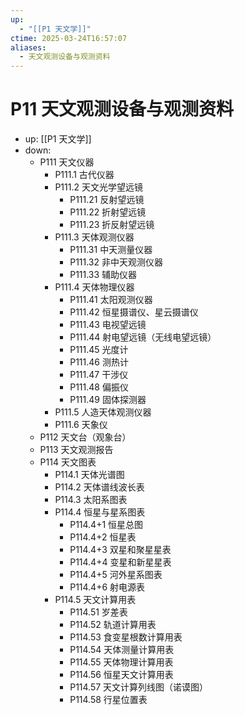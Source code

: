```yaml
---
up:
  - "[[P1 天文学]]"
ctime: 2025-03-24T16:57:07
aliases:
  - 天文观测设备与观测资料
---
```


# P11 天文观测设备与观测资料

- up: [[P1 天文学]]
- down:	
	- P111 天文仪器
		- P111.1 古代仪器
		- P111.2 天文光学望远镜
			- P111.21 反射望远镜
			- P111.22 折射望远镜
			- P111.23 折反射望远镜
		- P111.3 天体观测仪器
			- P111.31 中天测量仪器
			- P111.32 非中天观测仪器
			- P111.33 辅助仪器
		- P111.4 天体物理仪器
			- P111.41 太阳观测仪器
			- P111.42 恒星摄谱仪、星云摄谱仪
			- P111.43 电视望远镜
			- P111.44 射电望远镜（无线电望远镜）
			- P111.45 光度计
			- P111.46 测热计
			- P111.47 干涉仪
			- P111.48 偏振仪
			- P111.49 固体探测器
		- P111.5 人造天体观测仪器
		- P111.6 天象仪
	- P112 天文台（观象台）
	- P113 天文观测报告
	- P114 天文图表
		- P114.1 天体光谱图
		- P114.2 天体谱线波长表
		- P114.3 太阳系图表
		- P114.4 恒星与星系图表
			- P114.4+1 恒星总图
			- P114.4+2 恒星表
			- P114.4+3 双星和聚星星表
			- P114.4+4 变星和新星星表
			- P114.4+5 河外星系图表
			- P114.4+6 射电源表
		- P114.5 天文计算用表
			- P114.51 岁差表
			- P114.52 轨道计算用表
			- P114.53 食变星根数计算用表
			- P114.54 天体测量计算用表
			- P114.55 天体物理计算用表
			- P114.56 恒星天文计算用表
			- P114.57 天文计算列线图（诺谟图）
			- P114.58 行星位置表
	

